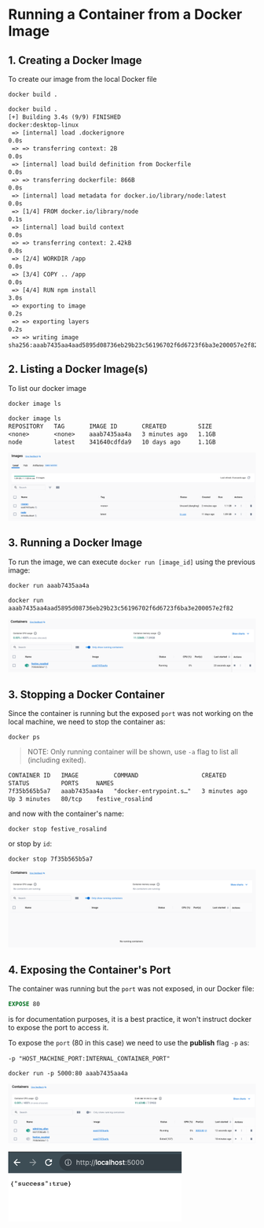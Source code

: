 # Running a Container from a Docker Image

## 1. Creating a Docker Image
To create our image from the local Docker file

```shell
docker build .
```

```shell-output
docker build .
[+] Building 3.4s (9/9) FINISHED                                                                                                                                                            docker:desktop-linux
 => [internal] load .dockerignore                                                                                                                                                                           0.0s
 => => transferring context: 2B                                                                                                                                                                             0.0s
 => [internal] load build definition from Dockerfile                                                                                                                                                        0.0s
 => => transferring dockerfile: 866B                                                                                                                                                                        0.0s
 => [internal] load metadata for docker.io/library/node:latest                                                                                                                                              0.0s
 => [1/4] FROM docker.io/library/node                                                                                                                                                                       0.1s
 => [internal] load build context                                                                                                                                                                           0.0s
 => => transferring context: 2.42kB                                                                                                                                                                         0.0s
 => [2/4] WORKDIR /app                                                                                                                                                                                      0.0s
 => [3/4] COPY .. /app                                                                                                                                                                                      0.0s
 => [4/4] RUN npm install                                                                                                                                                                                   3.0s
 => exporting to image                                                                                                                                                                                      0.2s 
 => => exporting layers                                                                                                                                                                                     0.2s
 => => writing image sha256:aaab7435aa4aad5895d08736eb29b23c56196702f6d6723f6ba3e200057e2f82   
```

## 2. Listing a Docker Image(s)

To list our docker image

```shell
docker image ls
```

```shell-output
docker image ls
REPOSITORY   TAG       IMAGE ID       CREATED         SIZE
<none>       <none>    aaab7435aa4a   3 minutes ago   1.1GB
node         latest    341640cdfda9   10 days ago     1.1GB
```


![docker-build-image.png](docker-build-image.png)



## 3. Running a Docker Image
To run the image, we can execute `docker run [image_id]` using the previous image:

```shell
docker run aaab7435aa4a
```

```shell
docker run aaab7435aa4aad5895d08736eb29b23c56196702f6d6723f6ba3e200057e2f82
```

![docker-run-container.png](docker-run-container.png)


## 3. Stopping a Docker Container
Since the container is running but the exposed `port` was not working on the local machine, we need to stop the container as:

```shell
docker ps
```
>NOTE: Only running container will be shown, use `-a` flag to list all (including exited).

```shell-output
CONTAINER ID   IMAGE          COMMAND                  CREATED         STATUS         PORTS     NAMES
7f35b565b5a7   aaab7435aa4a   "docker-entrypoint.s…"   3 minutes ago   Up 3 minutes   80/tcp    festive_rosalind
```

and now with the container's name:

```shell
docker stop festive_rosalind
```

or stop by `id`:

```shell
docker stop 7f35b565b5a7
```

![docker-container-stop.png](docker-container-stop.png)


## 4. Exposing the Container's Port
The container was running but the `port` was not exposed, in our Docker file:

```dockerfile
EXPOSE 80
```

is for documentation purposes, it is a best practice, it won't instruct docker to expose the port to access it.

To expose the `port` (80 in this case) we need to use the **publish** flag `-p` as: 

`-p "HOST_MACHINE_PORT:INTERNAL_CONTAINER_PORT"`

```shell
docker run -p 5000:80 aaab7435aa4a
```

![docker-run-image-port.png](docker-run-image-port.png)

![docker-run-image-browser.png](docker-run-image-browser.png)